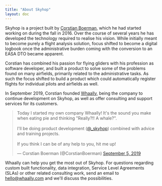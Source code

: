 ```yaml
---
title: "About Skyhop"
layout: doc
---
```


Skyhop is a project built by [Corstian Boerman](https://twitter.com/corstianboerman), which he had started working on during the fall in 2016. Over the course of several years he has developed the technology required to realise his vision. While initially meant to become purely a flight analysis solution, focus shifted to become a digital logbook once the administrative burden coming with the conversion to an EASA DTO became apparent.

Corstian has combined his passion for flying gliders with his profession as software developer, and built a product to solve some of the problems found on many airfields, primarily related to the administrative tasks. As such the focus shifted to build a product which could automatically register flights for individual pilots and airfields as well.

In September 2019, Corstian founded [Whaally](https://corstianboerman.com/whaally.html), being the company to continue development on Skyhop, as well as offer consulting and support services for its customers.

<blockquote class="twitter-tweet"><p lang="en" dir="ltr">Today I started my own company Whaally! It&#39;s the sound you make when eating pie and thinking &quot;Really?!! A whale?&quot;.<br><br>I&#39;ll be doing product development (<a href="https://twitter.com/_skyhop?ref_src=twsrc%5Etfw">@_skyhop</a>) combined with advice and training projects.<br><br>If you think I can be of any help to you, hit me up!</p>&mdash; Corstian Boerman (@CorstianBoerman) <a href="https://twitter.com/CorstianBoerman/status/1169676207564230656?ref_src=twsrc%5Etfw">September 5, 2019</a></blockquote> <script async src="https://platform.twitter.com/widgets.js" charset="utf-8"></script>

Whaally can help you get the most out of Skyhop. For questions regarding custom built functionality, data integration, Service Level Agreements (SLAs) or other related consulting work, send an email to [hello@whaally.com](mailto:hello@whaally.com) and we'll discuss the possibilities.


